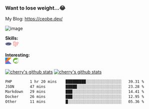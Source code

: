 ### Want to lose weight...😂

My Blog: https://ceobe.dev/

![image](https://github.com/cr-lgl/cr-lgl/blob/master/image.jpeg?raw=true)

**Skills:**  
<code><img height="20" src="https://raw.githubusercontent.com/github/explore/80688e429a7d4ef2fca1e82350fe8e3517d3494d/topics/php/php.png"></code>
<code><img height="20" src="https://raw.githubusercontent.com/github/explore/5c058a388828bb5fde0bcafd4bc867b5bb3f26f3/topics/laravel/laravel.png"></code>

**Interesting:**  
<code><img height="20" src="https://raw.githubusercontent.com/github/explore/80688e429a7d4ef2fca1e82350fe8e3517d3494d/topics/kotlin/kotlin.png"></code>
<code><img height="20" src="https://raw.githubusercontent.com/github/explore/80688e429a7d4ef2fca1e82350fe8e3517d3494d/topics/spring-boot/spring-boot.png"></code>

[![cherry's github stats](https://github-readme-stats.vercel.app/api?username=cr-lgl)](https://github.com/anuraghazra/github-readme-stats)
[![cherry's github stats](https://github-readme-stats.vercel.app/api/top-langs/?username=cr-lgl&layout=compact)](https://github.com/anuraghazra/github-readme-stats)

<!--START_SECTION:waka-->
```text
PHP        1 hr 20 mins    █████████░░░░░░░░░░░░░░░░   39.31 % 
JSON       47 mins         █████░░░░░░░░░░░░░░░░░░░░   23.28 % 
Markdown   29 mins         ███░░░░░░░░░░░░░░░░░░░░░░   14.41 % 
Docker     26 mins         ███░░░░░░░░░░░░░░░░░░░░░░   12.95 % 
Other      11 mins         █░░░░░░░░░░░░░░░░░░░░░░░░   05.36 %
```
<!--END_SECTION:waka-->
